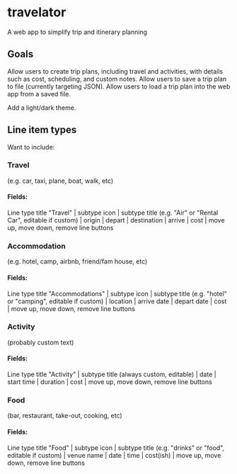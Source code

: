 # travelator
A web app to simplify trip and itinerary planning

## Goals
Allow users to create trip plans, including travel and activities, with details such as cost, scheduling, and custom notes.  Allow users to save a trip plan to file (currently targeting JSON).  Allow users to load a trip plan into the web app from a saved file.

Add a light/dark theme.

## Line item types
Want to include:

### Travel
(e.g. car, taxi, plane, boat, walk, etc)

#### Fields:
Line type title "Travel" | subtype icon | subtype title (e.g. "Air" or "Rental Car", editable if custom) | origin | depart | destination | arrive | cost | move up, move down, remove line buttons

### Accommodation
(e.g. hotel, camp, airbnb, friend/fam house, etc)

#### Fields:
Line type title "Accommodations" | subtype icon | subtype title (e.g. "hotel" or "camping", editable if custom) | location | arrive date | depart date | cost | move up, move down, remove line buttons

### Activity
(probably custom text)

#### Fields:
Line type title "Activity" | subtype title (always custom, editable) | date | start time | duration | cost | move up, move down, remove line buttons

### Food
(bar, restaurant, take-out, cooking, etc)

#### Fields:
Line type title "Food" | subtype icon | subtype title (e.g. "drinks" or "food", editable if custom) | venue name | date | time | cost(ish) | move up, move down, remove line buttons
